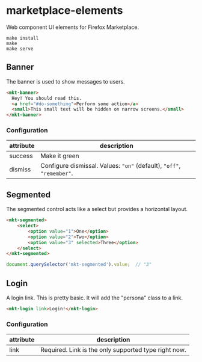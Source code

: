 marketplace-elements
====================

Web component UI elements for Firefox Marketplace.

    make install
    make
    make serve

Banner
------

The banner is used to show messages to users.

```html
<mkt-banner>
  Hey! You should read this.
  <a href="#do-something">Perform some action</a>
  <small>This small text will be hidden on narrow screens.</small>
</mkt-banner>
```

### Configuration


| attribute | description |
|-----------|-------------|
| success   | Make it green |
| dismiss   | Configure dismissal. Values: `"on"` (default), `"off"`, `"remember"`. |

Segmented
---------

The segmented control acts like a select but provides a horizontal layout.

```html
<mkt-segmented>
    <select>
        <option value="1">One</option>
        <option value="2">Two</option>
        <option value="3" selected>Three</option>
    </select>
</mkt-segmented>
```

```js
document.querySelector('mkt-segmented').value;  // "3"
```

Login
-----

A login link. This is pretty basic. It will add the "persona" class to a link.

```html
<mkt-login link>Login!</mkt-login>
```

### Configuration

| attribute | description |
|-----------|-------------|
| link      | Required. Link is the only supported type right now. |
